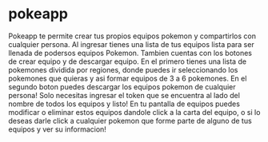 # pokeapp

Pokeapp te permite crear tus propios equipos pokemon y compartirlos con cualquier persona.
Al ingresar tienes una lista de tus equipos lista para ser llenada de podersos equipos Pokemon. Tambien cuentas con los botones de crear equipo y de descargar equipo.
En el primero tienes una lista de pokemones dividida por regiones, donde puedes ir seleccionando los pokemones que quieras y asi formar equipos de 3 a 6 pokemones.
En el segundo boton puedes descargar los equipos pokemon de cualquier persona! Solo necesitas ingresar el token que se encuentra al lado del nombre de todos los equipos y listo!
En tu pantalla de equipos puedes modificar o eliminar estos equipos dandole click a la carta del equipo, o si lo deseas darle click a cualquier pokemon que forme parte de
alguno de tus equipos y ver su informacion!
